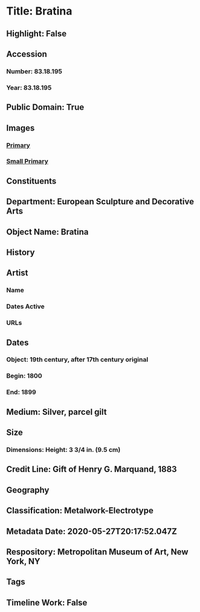 # Title: Bratina
## Highlight: False
## Accession
### Number: 83.18.195
### Year: 83.18.195
## Public Domain: True
## Images
### [Primary](https://images.metmuseum.org/CRDImages/es/original/LC-83_18_195.jpg)
### [Small Primary](https://images.metmuseum.org/CRDImages/es/web-large/LC-83_18_195.jpg)
## Constituents
## Department: European Sculpture and Decorative Arts
## Object Name: Bratina
## History
## Artist
### Name
### Dates Active
### URLs
## Dates
### Object: 19th century, after 17th century original
### Begin: 1800
### End: 1899
## Medium: Silver, parcel gilt
## Size
### Dimensions: Height: 3 3/4 in. (9.5 cm)
## Credit Line: Gift of Henry G. Marquand, 1883
## Geography
## Classification: Metalwork-Electrotype
## Metadata Date: 2020-05-27T20:17:52.047Z
## Respository: Metropolitan Museum of Art, New York, NY
## Tags
## Timeline Work: False